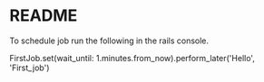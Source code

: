 # README

To schedule job run the following in the rails console.

FirstJob.set(wait_until: 1.minutes.from_now).perform_later('Hello', 'First_job')
